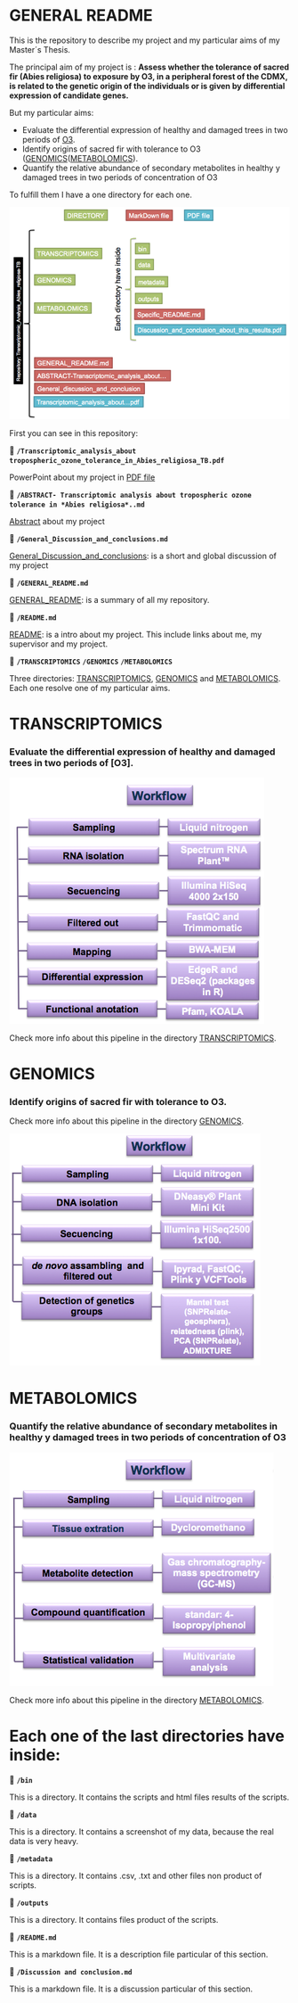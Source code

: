 # GENERAL README

This is the repository to describe my project and my particular aims of my Master´s Thesis.

The principal aim of my project is : **Assess whether the tolerance of sacred fir (Abies religiosa) to exposure by O3, in a peripheral forest of the CDMX, is related to the genetic origin of the individuals or is given by differential expression of candidate genes.**

But my particular aims:

* Evaluate the differential expression of healthy and damaged trees in two periods of [O3]([TRANSCRIPTOMICS](https://github.com/VeroIarrachtai/Transcriptomic_Analysis_Abies_religiosa-TB/tree/master/TRANSCRIPTOMICS)).
* Identify origins of sacred fir with tolerance to O3 ([GENOMICS](https://github.com/VeroIarrachtai/Transcriptomic_Analysis_Abies_religiosa-TB/tree/master/GENOMICS)([METABOLOMICS](https://github.com/VeroIarrachtai/Transcriptomic_Analysis_Abies_religiosa-TB/tree/master/METABOLOMICS)).
* Quantify the relative abundance of secondary metabolites in healthy y damaged trees in two periods of concentration of O3

To fulfill them I have a one directory for each one.

![](RepositoryStructure.png)

First you can see in this repository:

:page_facing_up:  **`/Transcriptomic_analysis_about tropospheric_ozone_tolerance_in_Abies_religiosa_TB.pdf`**

PowerPoint about my project in [PDF file](https://github.com/VeroIarrachtai/Transcriptomic_Analysis_Abies_religiosa-TB/blob/master/Transcriptomic_analysis_about%20tropospheric_ozone_tolerance_in_Abies_religiosa_TB.pdf)

:page_facing_up:  **`/ABSTRACT- Transcriptomic analysis about tropospheric ozone tolerance in *Abies religiosa*..md`**

[Abstract](https://github.com/VeroIarrachtai/Transcriptomic_Analysis_Abies_religiosa-TB/blob/master/ABSTRACT-%20Transcriptomic%20analysis%20about%20tropospheric%20ozone%20tolerance%20in%20*Abies%20religiosa*..md) about my project

:page_facing_up:  **`/General_Discussion_and_conclusions.md`**

[General_Discussion_and_conclusions](): is a short and global discussion of my project

:page_facing_up: **`/GENERAL_README.md`**

[GENERAL_README](https://github.com/VeroIarrachtai/Transcriptomic_Analysis_Abies_religiosa-TB/blob/master/GENERAL_README.md): is a summary of all my repository.

:page_facing_up: **`/README.md`**

[README](https://github.com/VeroIarrachtai/Transcriptomic_Analysis_Abies_religiosa-TB/blob/master/README.md): is a intro about my project. This include links about me, my supervisor and my project.

:file_folder: **`/TRANSCRIPTOMICS`** **`/GENOMICS`** **`/METABOLOMICS`**

Three directories: [TRANSCRIPTOMICS](https://github.com/VeroIarrachtai/Transcriptomic_Analysis_Abies_religiosa-TB/tree/master/TRANSCRIPTOMICS), [GENOMICS](https://github.com/VeroIarrachtai/Transcriptomic_Analysis_Abies_religiosa-TB/tree/master/GENOMICS) and [METABOLOMICS](https://github.com/VeroIarrachtai/Transcriptomic_Analysis_Abies_religiosa-TB/tree/master/METABOLOMICS). Each one resolve one of my particular aims.

# TRANSCRIPTOMICS

### Evaluate the differential expression of healthy and damaged trees in two periods of [O3].


![](TRANSCRIPTOMICS/Transcriptomic_methods.png)

Check more info about this pipeline in the directory [TRANSCRIPTOMICS](https://github.com/VeroIarrachtai/Transcriptomic_Analysis_Abies_religiosa-TB/tree/master/TRANSCRIPTOMICS).

# GENOMICS

### Identify origins of sacred fir with tolerance to O3.

Check more info about this pipeline in the directory [GENOMICS](https://github.com/VeroIarrachtai/Transcriptomic_Analysis_Abies_religiosa-TB/tree/master/GENOMICS).

![](GENOMICS/Genomic_methods.png)

# METABOLOMICS

### Quantify the relative abundance of secondary metabolites in healthy y damaged trees in two periods of concentration of O3

![](METABOLOMICS/Metabolomic_methods.png)

Check more info about this pipeline in the directory [METABOLOMICS](https://github.com/VeroIarrachtai/Transcriptomic_Analysis_Abies_religiosa-TB/tree/master/METABOLOMICS).

# Each one of the last directories have inside:


:file_folder: **`/bin`**

This is a directory. It contains the scripts and html files results of the scripts.


:file_folder: **`/data`**

This is a directory. It contains a screenshot of my data, because the real data is very heavy. 


:file_folder: **`/metadata`**

This is a directory. It contains .csv, .txt and other files non product of scripts.


:file_folder: **`/outputs`**

This is a directory. It contains files product of the scripts.

:page_facing_up: **`/README.md`**

This is a markdown file. It is a description file particular of this section.

:page_facing_up: **`/Discussion and conclusion.md`**

This is a markdown file. It is a discussion particular of this section.
